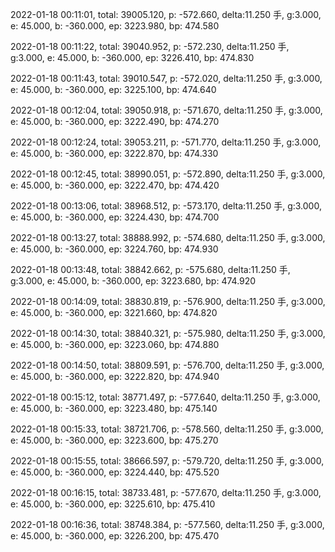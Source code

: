 2022-01-18 00:11:01, total: 39005.120, p: -572.660, delta:11.250 手, g:3.000, e: 45.000, b: -360.000, ep: 3223.980, bp: 474.580

2022-01-18 00:11:22, total: 39040.952, p: -572.230, delta:11.250 手, g:3.000, e: 45.000, b: -360.000, ep: 3226.410, bp: 474.830

2022-01-18 00:11:43, total: 39010.547, p: -572.020, delta:11.250 手, g:3.000, e: 45.000, b: -360.000, ep: 3225.100, bp: 474.640

2022-01-18 00:12:04, total: 39050.918, p: -571.670, delta:11.250 手, g:3.000, e: 45.000, b: -360.000, ep: 3222.490, bp: 474.270

2022-01-18 00:12:24, total: 39053.211, p: -571.770, delta:11.250 手, g:3.000, e: 45.000, b: -360.000, ep: 3222.870, bp: 474.330

2022-01-18 00:12:45, total: 38990.051, p: -572.890, delta:11.250 手, g:3.000, e: 45.000, b: -360.000, ep: 3222.470, bp: 474.420

2022-01-18 00:13:06, total: 38968.512, p: -573.170, delta:11.250 手, g:3.000, e: 45.000, b: -360.000, ep: 3224.430, bp: 474.700

2022-01-18 00:13:27, total: 38888.992, p: -574.680, delta:11.250 手, g:3.000, e: 45.000, b: -360.000, ep: 3224.760, bp: 474.930

2022-01-18 00:13:48, total: 38842.662, p: -575.680, delta:11.250 手, g:3.000, e: 45.000, b: -360.000, ep: 3223.680, bp: 474.920

2022-01-18 00:14:09, total: 38830.819, p: -576.900, delta:11.250 手, g:3.000, e: 45.000, b: -360.000, ep: 3221.660, bp: 474.820

2022-01-18 00:14:30, total: 38840.321, p: -575.980, delta:11.250 手, g:3.000, e: 45.000, b: -360.000, ep: 3223.060, bp: 474.880

2022-01-18 00:14:50, total: 38809.591, p: -576.700, delta:11.250 手, g:3.000, e: 45.000, b: -360.000, ep: 3222.820, bp: 474.940

2022-01-18 00:15:12, total: 38771.497, p: -577.640, delta:11.250 手, g:3.000, e: 45.000, b: -360.000, ep: 3223.480, bp: 475.140

2022-01-18 00:15:33, total: 38721.706, p: -578.560, delta:11.250 手, g:3.000, e: 45.000, b: -360.000, ep: 3223.600, bp: 475.270

2022-01-18 00:15:55, total: 38666.597, p: -579.720, delta:11.250 手, g:3.000, e: 45.000, b: -360.000, ep: 3224.440, bp: 475.520

2022-01-18 00:16:15, total: 38733.481, p: -577.670, delta:11.250 手, g:3.000, e: 45.000, b: -360.000, ep: 3225.610, bp: 475.410

2022-01-18 00:16:36, total: 38748.384, p: -577.560, delta:11.250 手, g:3.000, e: 45.000, b: -360.000, ep: 3226.200, bp: 475.470